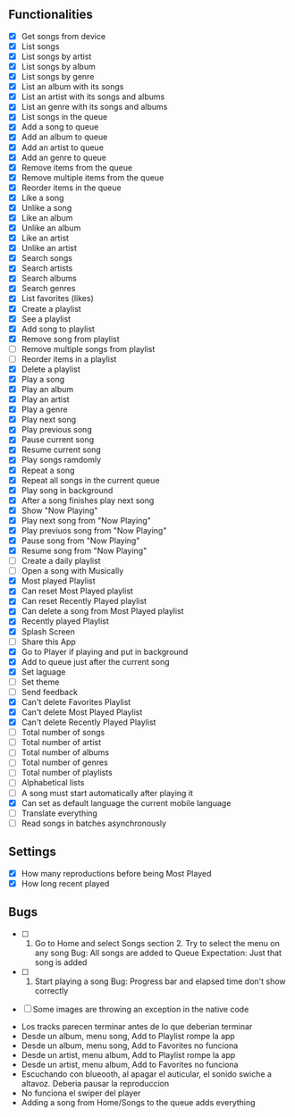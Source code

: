 ## Functionalities

  - [x] Get songs from device
  - [x] List songs
  - [x] List songs by artist
  - [x] List songs by album
  - [x] List songs by genre
  - [x] List an album with its songs
  - [x] List an artist with its songs and albums
  - [x] List an genre with its songs and albums
  - [x] List songs in the queue
  - [x] Add a song to queue
  - [x] Add an album to queue
  - [x] Add an artist to queue
  - [x] Add an genre to queue
  - [x] Remove items from the queue
  - [x] Remove multiple items from the queue
  - [x] Reorder items in the queue
  - [x] Like a song
  - [x] Unlike a song
  - [x] Like an album
  - [x] Unlike an album
  - [x] Like an artist
  - [x] Unlike an artist
  - [x] Search songs
  - [x] Search artists
  - [x] Search albums
  - [x] Search genres
  - [x] List favorites (likes)
  - [x] Create a playlist
  - [x] See a playlist
  - [x] Add song to playlist
  - [x] Remove song from playlist
  - [ ] Remove multiple songs from playlist
  - [ ] Reorder items in a playlist
  - [x] Delete a playlist
  - [x] Play a song
  - [x] Play an album
  - [x] Play an artist
  - [x] Play a genre
  - [x] Play next song
  - [x] Play previous song
  - [x] Pause current song
  - [x] Resume current song
  - [x] Play songs ramdomly
  - [x] Repeat a song
  - [x] Repeat all songs in the current queue
  - [x] Play song in background
  - [x] After a song finishes play next song
  - [x] Show "Now Playing"
  - [x] Play next song from "Now Playing"
  - [x] Play previuos song from "Now Playing"
  - [x] Pause song from "Now Playing"
  - [x] Resume song from "Now Playing"
  - [ ] Create a daily playlist
  - [ ] Open a song with Musically
  - [x] Most played Playlist
  - [x] Can reset Most Played playlist
  - [x] Can reset Recently Played playlist
  - [x] Can delete a song from Most Played playlist
  - [x] Recently played Playlist
  - [x] Splash Screen
  - [ ] Share this App
  - [x] Go to Player if playing and put in background
  - [x] Add to queue just after the current song
  - [x] Set laguage
  - [ ] Set theme
  - [ ] Send feedback
  - [x] Can't delete Favorites Playlist
  - [x] Can't delete Most Played Playlist
  - [x] Can't delete Recently Played Playlist
  - [ ] Total number of songs
  - [ ] Total number of artist
  - [ ] Total number of albums
  - [ ] Total number of genres
  - [ ] Total number of playlists
  - [ ] Alphabetical lists
  - [ ] A song must start automatically after playing it
  - [x] Can set as default language the current mobile language
  - [ ] Translate everything
  - [ ] Read songs in batches asynchronously
  
## Settings

 - [x] How many reproductions before being Most Played
 - [x] How long recent played

## Bugs

 - [ ] 1. Go to Home and select Songs section
       2. Try to select the menu on any song
       Bug: All songs are added to Queue
       Expectation: Just that song is added

 - [ ] 1. Start playing a song
       Bug: Progress bar and elapsed time don't show correctly

 - [ ] Some images are throwing an exception in the native code

 - Los tracks parecen terminar antes de lo que deberian terminar
 - Desde un album, menu song, Add to Playlist rompe la app
 - Desde un album, menu song, Add to Favorites no funciona
 - Desde un artist, menu album, Add to Playlist rompe la app
 - Desde un artist, menu album, Add to Favorites no funciona
 - Escuchando con blueooth, al apagar el auticular, el sonido swiche a altavoz. Deberia pausar la reproduccion
 - No funciona el swiper del player
 - Adding a song from Home/Songs to the queue adds everything

